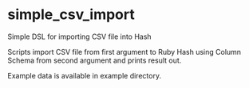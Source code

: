 # simple_csv_import
Simple DSL for importing CSV file into Hash

Scripts import CSV file from first argument to Ruby Hash using Column Schema from second argument and prints result out.

Example data is available in example directory.

